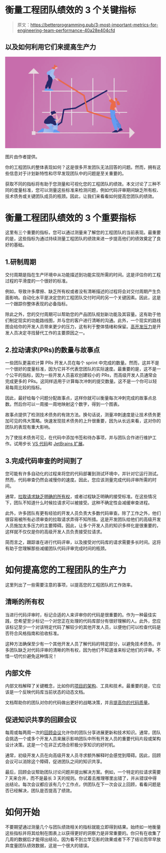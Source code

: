# 衡量工程团队绩效的 3 个关键指标

> 原文：<https://betterprogramming.pub/3-most-important-metrics-for-engineering-team-performance-40a28e404cfd>

## 以及如何利用它们来提高生产力

![](img/e9b6874eec87c8cefd97419a83066c76.png)

图片由作者提供。

你的工程团队的整体表现如何？这是很多开发团队无法回答的问题。然而，拥有这些信息对于计划新特性和尽早发现团队中的问题是至关重要的。

获取不同的指标将有助于您测量和可视化您的工程团队的绩效。本文讨论了三种不同的度量标准，您可以测量这些标准来检测问题，例如代码评审期间缺乏所有权、技术债务或关键团队成员的瓶颈。因此，让我们来看看如何提高您团队的绩效。

# 衡量工程团队绩效的 3 个重要指标

这里有三个重要的指标，您可以通过测量来了解您的工程团队的当前表现。最重要的是，这些指标为通过持续测量工程团队的绩效来进一步提高他们的绩效奠定了良好的基础。

## 1.研制周期

交付周期是指在生产环境中从功能描述到功能实现所需的时间。这是评估你的工程过程的平滑度的一个很好的标准。

例如，导致许多摩擦、缺乏所有权或者没有清晰描述的过程将会对交付周期产生负面影响。自动化水平是决定您的工程团队交付时间的另一个关键因素。因此，这是一个跟踪你整体表现的必备指标。

除此之外，您的交付周期可以帮助您的产品团队规划新功能及其容量。这有助于他们制定现实的功能路线图，并与您的客户进行清晰的沟通。此外，一个现实的路线图会给你的开发人员带来更少的压力，这有利于整体情绪和保留。[高开发压力](https://www.bizjournals.com/bizwomen/news/latest-news/2017/07/tech-turnover-high-and-so-is-the-stress.html?page=all)是开发人员决定寻找替代工作的主要原因之一。

## 2.拉动请求(PRs)的数量与故事点

一些团队更喜欢计算 PRs 开发人员在每个 sprint 中完成的数量。然而，这并不是一个很好的度量标准，因为它并不代表您团队的实际速度。最重要的是，这不是一个公平的指标，因为一些开发人员喜欢创建较小的 PRs，而高级开发人员通常会完成更多的 PRs。这同样适用于计算每次冲刺的提交数量。这不是一个你可以轻易每周比较的指标。

因此，最好给每个问题分配故事点，这样你就可以衡量每次冲刺完成的故事点总数。然后你可以一周接一周地映射这个数字，得到一个图表。

故事点提供了检测技术债务的有效方法。换句话说，测量冲刺速度是让技术债务更加可见的伟大策略。快速发现技术债务的上升很重要，因为从长远来看，这对你的团队的表现有重大影响。

为了使技术债务可见，在代码中添加书签和待办事项，并与团队合作进行维护工作。试用步长 [VS 代码](https://bit.ly/3vVZsis)和 [JetBrains 扩展](https://bit.ly/3gZ6OeF)。

## 3.完成代码审查的时间到了

您可能有许多自动化的过程来将您的代码部署到测试环境中，并针对它运行测试。然而，代码审查仍然会减慢你的速度。因此，您应该测量完成代码评审所需的时间。

通常，[拉取请求缺乏明确的所有权](https://www.codementor.io/blog/linkedin-code-reviews-6i3q5anpvp)，或者过程缺乏明确的接受标准。在这些情况下，团队不知道什么时候拉请求可以被接受。这种不确定性会减缓审查进程。

此外，许多团队有更有经验的开发人员负责大多数代码审查。除了工作之外，他们很容易被所有必须审查的拉取请求弄得不知所措。这是开发团队给他们的高级开发人员施加太多压力的主要障碍。因此，让多个开发人员的知识多样化是很重要的，这样就不仅仅是你的高级开发人员负责接受拉请求。

简而言之，跟踪谁在进行代码评审，以及接受对代码库的请求需要多长时间。这将有助于您理解那些减缓团队代码评审完成时间的瓶颈。

# 如何提高您的工程团队的生产力

这里列出了一些需要注意的事项，以提高您的工程团队的工作效率。

## 清晰的所有权

当进行代码评审时，标记合适的人来评审你的代码是很重要的。作为一种最佳实践，您希望至少标记一个对您正在处理的代码库部分有很好理解的人。此外，您应该标记至少一个对该特定代码了解较少的其他开发人员，以便他们可以检查代码是否符合风格指南和验收标准。

这种方法确保至少有一个其他开发人员了解代码的特定部分，以避免技术债务。许多团队缺乏对代码评审的清晰的所有权，因为他们不知道谁来标记他们的评审。不惜一切代价避免这种情况！

## 内部文件

内部文档解释了关键概念，比如你的[项目的架构](https://medium.com/@nvashanin/documentation-in-software-architecture-4f2e4159c4fc)、工具和技术。最重要的是，它应该是一个反映代码库当前状态的动态文档。

文档帮助你的团队对你的代码做出更好的战略决策，并且[提高你的代码质量](https://www.stepsize.com/blog/the-engineers-complete-guide-to-code-quality)。

## 促进知识共享的回顾会议

每周或每两周一次的[回顾会议](https://www.visual-paradigm.com/scrum/what-is-sprint-retrospective-meeting/#:~:text=The%20retrospective%20session%20is%20basically,and%20optionally%20with%20the%20stakeholders.)允许你的团队分享进展更新和技术知识。通常，团队会挑选一个或多个开发人员来展示影响团队中所有开发人员的重要代码片段或架构设计决策。这是一个在非正式场合积极分享知识的好时机。

通常，初级开发人员在向高级开发人员寻求额外解释时会感觉到障碍。因此，回顾会议可以消除这个障碍，促进团队之间的知识共享。

最后，回顾会议帮助团队讨论问题并提出解决方案。例如，一个特定的拉请求需要 7 天来合并，而不是最长 3 天的规则。你试着去推理哪里出错了，并从错误中得出结论。每次会议都应该有几个工作点，供团队在下一次会议上回顾，看看问题是否已经解决，团队是否提高了绩效。

# 如何开始

不要期望通过测量几个与团队绩效相关的指标就能立即得到结果。始终如一地衡量这些指标并将其绘制在图表上以获得更好的洞察力是非常重要的。你只有在收集了几周的数据后才能得出结论。因为看不到立竿见影的效果或者下不了结论而早早放弃度量团队绩效数据，这是一个很大的错误。